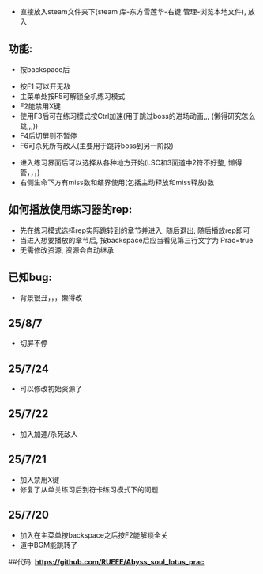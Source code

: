 - 直接放入steam文件夹下(steam 库-东方雪莲华-右键 管理-浏览本地文件), 放入

## 功能:
- 按backspace后
+ 按F1 可以开无敌
+ 主菜单处按F5可解锁全机练习模式
+ F2能禁用X键
+ 使用F3后可在练习模式按Ctrl加速(用于跳过boss的进场动画,,, (懒得研究怎么跳,,,))
+ F4后切屏则不暂停
+ F6可杀死所有敌人(主要用于跳转boss到另一阶段)
- 进入练习界面后可以选择从各种地方开始(LSC和3面道中2符不好整, 懒得管，，，)
- 右侧生命下方有miss数和结界使用(包括主动释放和miss释放)数

## 如何播放使用练习器的rep:
- 先在练习模式选择rep实际跳转到的章节并进入, 随后退出, 随后播放rep即可
- 当进入想要播放的章节后, 按backspace后应当看见第三行文字为 Prac=true
- 无需修改资源, 资源会自动继承

## 已知bug:
- 背景很丑，，，懒得改

## 25/8/7
- 切屏不停

## 25/7/24
- 可以修改初始资源了

## 25/7/22
- 加入加速/杀死敌人

## 25/7/21
- 加入禁用X键
- 修复了从单关练习后到符卡练习模式下的问题

## 25/7/20
- 加入在主菜单按backspace之后按F2能解锁全关
- 道中BGM能跳转了


##代码:
**https://github.com/RUEEE/Abyss_soul_lotus_prac**
